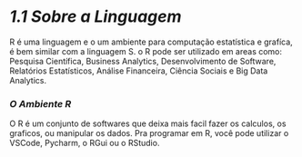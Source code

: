 <h1><b><i>1.1 Sobre a Linguagem</i></b></h1>

<p>  R é uma linguagem e o um ambiente para computação estatística e grafíca, é bem similar com a linguagem S. o R pode ser utilizado em areas como: Pesquisa Científica, Business Analytics, Desenvolvimento de Software, Relatórios Estatísticos, Análise Financeira, Ciência Sociais e Big Data Analytics.</p>

<h3><i>O Ambiente R</i></h3>

<p>O R é um conjunto de softwares que deixa mais facil fazer os calculos, os graficos, ou manipular os dados. Pra programar em R, você pode utilizar o VSCode, Pycharm, o RGui ou o RStudio.</p>
